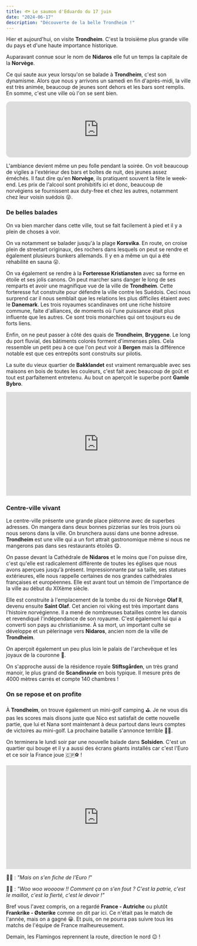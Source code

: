 ```yaml
---
title: 🐟 Le saumon d'Eduardo du 17 juin
date: "2024-06-17"
description: "Découverte de la belle Trondheim !"
---
```


Hier et aujourd'hui, on visite **Trondheim**. C'est la troisième plus grande ville du pays et d'une haute importance historique. 

Auparavant connue sour le nom de **Nidaros** elle fut un temps la capitale de la **Norvège**.

Ce qui saute aux yeux lorsqu'on se balade à **Trondheim**, c'est son dynamisme. Alors que nous y arrivons un samedi en fin d'après-midi, la ville est très animée, beaucoup de jeunes sont dehors et les bars sont remplis. En somme, c'est une ville où l'on se sent bien.

<iframe style="border-radius:12px" src="https://open.spotify.com/embed/track/4fdFD4s1wn2QnSEKrNAixv?utm_source=generator" width="100%" height="152" frameBorder="0" allow="autoplay; clipboard-write; encrypted-media; picture-in-picture" loading="lazy"></iframe>

L'ambiance devient même un peu folle pendant la soirée. On voit beaucoup de vigiles a l'extérieur des bars et boîtes de nuit, des jeunes assez éméchés. Il faut dire qu'en **Norvège**, ils pratiquent souvent la fête le week-end. Les prix de l'alcool sont prohibitifs ici et donc, beaucoup de norvégiens se fournissent aux duty-free et chez les autres, notamment chez leur voisin suédois 😜.

### De belles balades

On va bien marcher dans cette ville, tout se fait facilement à pied et il y a plein de choses à voir.

On va notamment se balader jusqu'à la plage **Korsvika**. En route, on croise plein de streetart originaux, des rochers dans lesquels on peut se rendre et également plusieurs bunkers allemands. Il y en a même un qui a été réhabilité en sauna 😮.

On va également se rendre à la **Forteresse Kristiansten** avec sa forme en étoile et ses jolis canons. On peut marcher sans danger le long de ses remparts et avoir une magnifique vue de la ville de **Trondheim**. Cette forteresse fut construite pour défendre la ville contre les Suédois. Ceci nous surprend car il nous semblait que les relations les plus difficiles étaient avec le **Danemark**. Les trois royaumes scandinaves ont une riche histoire commune, faite d'alliances, de moments où l'une puissance était plus influente que les autres. Ce sont trois monarchies qui ont toujours eu de forts liens.

Enfin, on ne peut passer à côté des quais de **Trondheim**, **Bryggene**. Le long du port fluvial, des bâtiments colorés forment d'immenses piles. Cela ressemble un petit peu à ce que l'on peut voir à **Bergen** mais la différence notable est que ces entrepôts sont construits sur pilotis. 

La suite du vieux quartier de **Bakklandet** est vraiment remarquable avec ses maisons en bois de toutes les couleurs, c'est fait avec beaucoup de goût et tout est parfaitement entretenu. Au bout on aperçoit le superbe pont **Gamle Bybro**.

<div style="width: 100%; height: 0; position: relative; padding-bottom: 56%;"><iframe src="https://giphy.com/embed/Od0QRnzwRBYmDU3eEO" style="top: 0; left: 0; width: 100%; height: 100%; position: absolute; border: 0;" allowfullscreen scrolling="no" allow="encrypted-media;" class="giphy-embed"></iframe></div>

### Centre-ville vivant 

Le centre-ville présente une grande place piétonne avec de superbes adresses. On mangera dans deux bonnes pizzerias sur les trois jours où nous serons dans la ville. On brunchera aussi dans une bonne adresse. **Trondheim** est une ville qui a un fort attrait gastronomique même si nous ne mangerons pas dans ses restaurants étoilés 😋.

On passe devant la Cathédrale de **Nidaros** et le moins que l'on puisse dire, c'est qu'elle est radicalement différente de toutes les églises que nous avons aperçues jusqu'à présent. Impressionnante par sa taille, ses statues extérieures, elle nous rappelle certaines de nos grandes cathédrales françaises et européennes. Elle est avant tout un témoin de l'importance de la ville au début du XIXème siècle.

Elle est construite à l'emplacement de la tombe du roi de Norvège **Olaf II**, devenu ensuite **Saint Olaf**. Cet ancien roi viking est très important dans l'histoire norvégienne. Il a mené de nombreuses batailles contre les danois et revendiqué l'indépendance de son royaume. C'est également lui qui a converti son pays au christianisme. À sa mort, un important culte se développe et un pèlerinage vers **Nidaros**, ancien nom de la ville de **Trondheim**.

On aperçoit également un peu plus loin le palais de l'archevêque et les joyaux de la couronne 👑.

On s'approche aussi de la résidence royale **Stiftsgården**, un très grand manoir, le plus grand de **Scandinavie** en bois typique. Il mesure près de 4000 mètres carrés et compte 140 chambres !

### On se repose et on profite

À **Trondheim**, on trouve également un mini-golf camping ⛳. Je ne vous dis pas les scores mais disons juste que Nico est satisfait de cette nouvelle partie, que lui et Nana sont maintenant à deux partout dans leurs comptes de victoires au mini-golf. La prochaine bataille s'annonce terrible 💪🏼.

On terminera le lundi soir par une nouvelle balade dans **Solsiden**. C'est un quartier qui bouge et il y a aussi des écrans géants installés car c'est l'Euro et ce soir la France joue 🇨🇵⚽ !

<div style="width: 100%; height: 0; position: relative; padding-bottom: 56%;"><iframe src="https://giphy.com/embed/Nn7j03W1bIJjt07Fks" style="top: 0; left: 0; width: 100%; height: 100%; position: absolute; border: 0;" allowfullscreen scrolling="no" allow="encrypted-media;" class="giphy-embed"></iframe></div>

👩🏼 : *"Mais on s'en fiche de l'Euro !*"

👨🏼 : *"Woo woo woooow !! Comment ça on s'en fout ? C'est la patrie, c'est le maillot, c'est la fierté, c'est le devoir !"*

Bref vous l'avez compris, on a regardé **France - Autriche** ou plutôt **Frankrike - Østerike** comme on dit par ici. Ce n'était pas le match de l'année, mais on a gagné 😀. Et puis, on ne pourra pas suivre tous les matchs de l'équipe de France malheureusement.

Demain, les Flamingos reprennent la route, direction le nord 😉 !